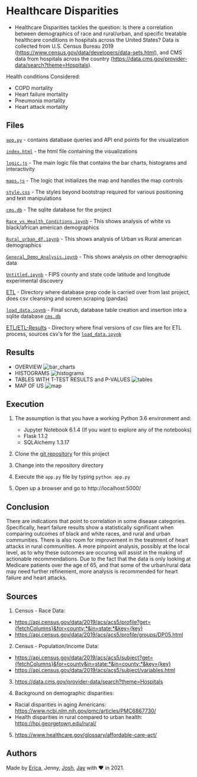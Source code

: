 # Healthcare Disparities

- Healthcare Disparities tackles the question: Is there a correlation between demographics of race and rural/urban, and specific treatable healthcare conditions in hospitals across the United States? Data is collected from U.S. Census Bureau 2019 (https://www.census.gov/data/developers/data-sets.html), and CMS data from hospitals across the country (https://data.cms.gov/provider-data/search?theme=Hospitals).

Health conditions Considered: 
  - COPD mortality
  - Heart failure mortality
  - Pneumonia mortality
  - Heart attack mortality

## Files

[`app.py`](app.py) - contains database queries and API end points for the visualization

[`index.html`](template/index.html) - the html file containing the visualizations

[`logic.js`](static/js/logic.js) - The main logic file that contains the bar charts, histograms and interactivity

[`maps.js`](static/js/maps.js) - The logic that initializes the map and handles the map controls

[`style.css`](static/css/style.css) - The styles beyond bootstrap required for various positioning and text manipulations

[`cms.db`](static/data) - The sqlite database for the project

[`Race_vs_Health_Conditions.ipynb`](Analysis/Race_vs_Health_Conditions.ipynb) - This shows analysis of white vs black/african american demographics

[`Rural_urban_df.ipynb`](Analysis/Rural_urban_df.ipynb) - This shows analysis of Urban vs Rural american demographics

[`General_Demo_Analysis.ipynb`](Analysis/General_Demo_Analysis.ipynb) - This shows analysis on other demographic data

[`Untitled.ipynb`](Analysis/Unititled.ipynb) - FIPS county and state code latitude and longitude experimental discovery

[ETL](ETL/) - Directory where database prep code is carried over from last project, does csv cleansing and screen scraping (pandas)

[`load_data.ipynb`](ETL/load_data.ipynb) - Final scrub, database table creation and insertion into a sqlite database [`cms.db`](static/data)

[ETL/ETL-Results](ETL/ETL-Results) - Directory where final versions of csv files are for ETL process, sources csv's for the [`load_data.ipynb`](ETL/load_data.ipynb)

## Results
 - OVERVIEW
 ![bar_charts](https://user-images.githubusercontent.com/71193081/107468087-36592400-6b1c-11eb-87f7-02eeb177e532.JPG)
  - HISTOGRAMS
  ![histograms](https://user-images.githubusercontent.com/71193081/107468163-5d175a80-6b1c-11eb-8118-c4d67896f207.JPG)
   - TABLES WITH T-TEST RESULTS and P-VALUES
   ![tables](https://user-images.githubusercontent.com/71193081/107468305-8f28bc80-6b1c-11eb-9464-0c751ef20457.JPG)
   - MAP OF US
   ![map](https://user-images.githubusercontent.com/71193081/107468295-8afc9f00-6b1c-11eb-823f-8e3e4e0c336c.JPG)

## Execution

1. The assumption is that you have a working Python 3.6 environment and:

   - Jupyter Notebook 6.1.4 (If you want to explore any of the notebooks)
   - Flask 1.1.2
   - SQLAlchemy 1.3.17

1. Clone the [git repository](https://github.com/fisher1916/healthcare-disparities) for this project
1. Change into the repository directory
1. Execute the `app.py` file by typing `python app.py`
1. Open up a browser and go to http://localhost:5000/

## Conclusion
There are indications that point to correlation in some disease categories. Specifically, heart failure results show a statistically significant when comparing outcomes of black and white races, and rural and urban communities. There is also room for improvement in the treatment of heart attacks in rural communities. A more pinpoint analysis, possibly at the local level, as to why these outcomes are occuring will assist in the making of actionable recommendations. Due to the fact that the data is only looking at Medicare patients over the age of 65, and that some of the urban/rural data may need further refinement, more analysis is recommended for heart failure and heart attacks. 

## Sources
1. Census - Race Data:

 - https://api.census.gov/data/2019/acs/acs5/profile?get={fetchColumns}&for=county:*&in=state:*&key={key}
 - https://api.census.gov/data/2019/acs/acs5/profile/groups/DP05.html
 
2. Census - Population/Income Data:

 - https://api.census.gov/data/2019/acs/acs5/subject?get={fetchColumns}&for=county&in=state:*&in=county:*&key={key}
 - https://api.census.gov/data/2019/acs/acs5/subject/variables.html
 
3. https://data.cms.gov/provider-data/search?theme=Hospitals

4. Background on demographic disparities:

  - Racial disparities in aging Americans: https://www.ncbi.nlm.nih.gov/pmc/articles/PMC6867730/
  - Health disparities in rural compared to urban health: https://hpi.georgetown.edu/rural/ 

5. https://www.healthcare.gov/glossary/affordable-care-act/

## Authors

Made by [Erica](https://www.linkedin.com/in/ericafisher1), Jenny, [Josh](https://www.linkedin.com/in/josh-gonzalez-williams-7aa9a31b0/), [Jay](https://www.linkedin.com/in/jay-hastings-techy/) with :heart: in 2021.
